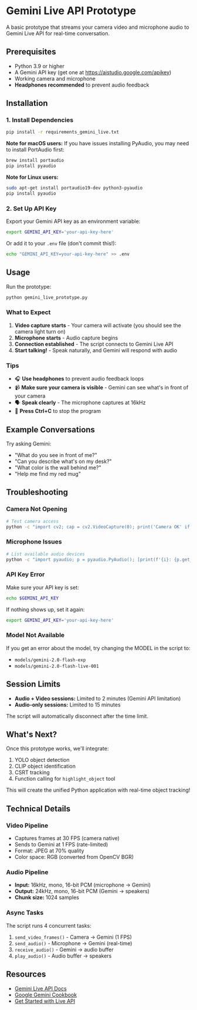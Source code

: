 # Gemini Live API Prototype

A basic prototype that streams your camera video and microphone audio to Gemini Live API for real-time conversation.

## Prerequisites

- Python 3.9 or higher
- A Gemini API key (get one at https://aistudio.google.com/apikey)
- Working camera and microphone
- **Headphones recommended** to prevent audio feedback

## Installation

### 1. Install Dependencies

```bash
pip install -r requirements_gemini_live.txt
```

**Note for macOS users:** If you have issues installing PyAudio, you may need to install PortAudio first:

```bash
brew install portaudio
pip install pyaudio
```

**Note for Linux users:**

```bash
sudo apt-get install portaudio19-dev python3-pyaudio
pip install pyaudio
```

### 2. Set Up API Key

Export your Gemini API key as an environment variable:

```bash
export GEMINI_API_KEY='your-api-key-here'
```

Or add it to your `.env` file (don't commit this!):

```bash
echo "GEMINI_API_KEY=your-api-key-here" >> .env
```

## Usage

Run the prototype:

```bash
python gemini_live_prototype.py
```

### What to Expect

1. **Video capture starts** - Your camera will activate (you should see the camera light turn on)
2. **Microphone starts** - Audio capture begins
3. **Connection established** - The script connects to Gemini Live API
4. **Start talking!** - Speak naturally, and Gemini will respond with audio

### Tips

- 🎧 **Use headphones** to prevent audio feedback loops
- 📹 **Make sure your camera is visible** - Gemini can see what's in front of your camera
- 🗣️ **Speak clearly** - The microphone captures at 16kHz
- 🛑 **Press Ctrl+C** to stop the program

## Example Conversations

Try asking Gemini:
- "What do you see in front of me?"
- "Can you describe what's on my desk?"
- "What color is the wall behind me?"
- "Help me find my red mug"

## Troubleshooting

### Camera Not Opening

```bash
# Test camera access
python -c "import cv2; cap = cv2.VideoCapture(0); print('Camera OK' if cap.isOpened() else 'Camera FAIL'); cap.release()"
```

### Microphone Issues

```bash
# List available audio devices
python -c "import pyaudio; p = pyaudio.PyAudio(); [print(f'{i}: {p.get_device_info_by_index(i)[\"name\"]}') for i in range(p.get_device_count())]"
```

### API Key Error

Make sure your API key is set:

```bash
echo $GEMINI_API_KEY
```

If nothing shows up, set it again:

```bash
export GEMINI_API_KEY='your-api-key-here'
```

### Model Not Available

If you get an error about the model, try changing the MODEL in the script to:
- `models/gemini-2.0-flash-exp`
- `models/gemini-2.0-flash-live-001`

## Session Limits

- **Audio + Video sessions:** Limited to 2 minutes (Gemini API limitation)
- **Audio-only sessions:** Limited to 15 minutes

The script will automatically disconnect after the time limit.

## What's Next?

Once this prototype works, we'll integrate:
1. YOLO object detection
2. CLIP object identification
3. CSRT tracking
4. Function calling for `highlight_object` tool

This will create the unified Python application with real-time object tracking!

## Technical Details

### Video Pipeline
- Captures frames at 30 FPS (camera native)
- Sends to Gemini at 1 FPS (rate-limited)
- Format: JPEG at 70% quality
- Color space: RGB (converted from OpenCV BGR)

### Audio Pipeline
- **Input:** 16kHz, mono, 16-bit PCM (microphone → Gemini)
- **Output:** 24kHz, mono, 16-bit PCM (Gemini → speakers)
- **Chunk size:** 1024 samples

### Async Tasks
The script runs 4 concurrent tasks:
1. `send_video_frames()` - Camera → Gemini (1 FPS)
2. `send_audio()` - Microphone → Gemini (real-time)
3. `receive_audio()` - Gemini → audio buffer
4. `play_audio()` - Audio buffer → speakers

## Resources

- [Gemini Live API Docs](https://ai.google.dev/gemini-api/docs/live)
- [Google Gemini Cookbook](https://github.com/google-gemini/cookbook)
- [Get Started with Live API](https://github.com/google-gemini/cookbook/blob/main/quickstarts/Get_started_LiveAPI.py)
